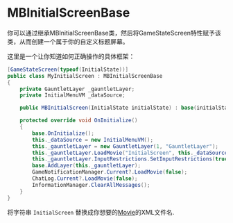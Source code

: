 # MBInitialScreenBase

你可以通过继承MBInitialScreenBase类，然后将GameStateScreen特性赋予该类，从而创建一个属于你的自定义标题屏幕。 

这里是一个让你知道如何正确操作的具体框架：

```csharp
[GameStateScreen(typeof(InitialState))]
public class MyInitialScreen : MBInitialScreenBase
{
    private GauntletLayer _gauntletLayer;
    private InitialMenuVM _dataSource;

    public MBInitialScreen(InitialState initialState) : base(initialState) { }

    protected override void OnInitialize()
    {
        base.OnInitialize();
        this._dataSource = new InitialMenuVM();
        this._gauntletLayer = new GauntletLayer(1, "GauntletLayer");
        this._gauntletLayer.LoadMovie("InitialScreen", this._dataSource);
        this._gauntletLayer.InputRestrictions.SetInputRestrictions(true, InputUsageMask.Mouse);
        base.AddLayer(this._gauntletLayer);
        GameNotificationManager.Current?.LoadMovie(false);
        ChatLog.Current?.LoadMovie(false);
        InformationManager.ClearAllMessages();
    }
}
```

将字符串 `InitialScreen` 替换成你想要的[Movie](../../_gauntlet/movie.md)的XML文件名.

